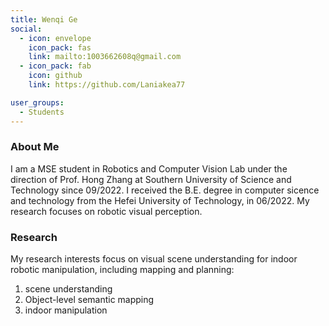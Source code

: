 ```yaml
---
title: Wenqi Ge
social:
  - icon: envelope 
    icon_pack: fas
    link: mailto:1003662608q@gmail.com
  - icon_pack: fab
    icon: github
    link: https://github.com/Laniakea77

user_groups:
  - Students
---
```

### About Me
I am a MSE student in Robotics and Computer Vision Lab under the direction of Prof. Hong Zhang at Southern University of Science and Technology since 09/2022. I received the B.E. degree in computer sicence and technology from the Hefei University of Technology, in 06/2022. My research focuses on robotic visual perception.

### Research
My research interests focus on visual scene understanding for indoor robotic manipulation, including mapping and planning: 
1. scene understanding
1. Object-level semantic mapping 
2. indoor manipulation


